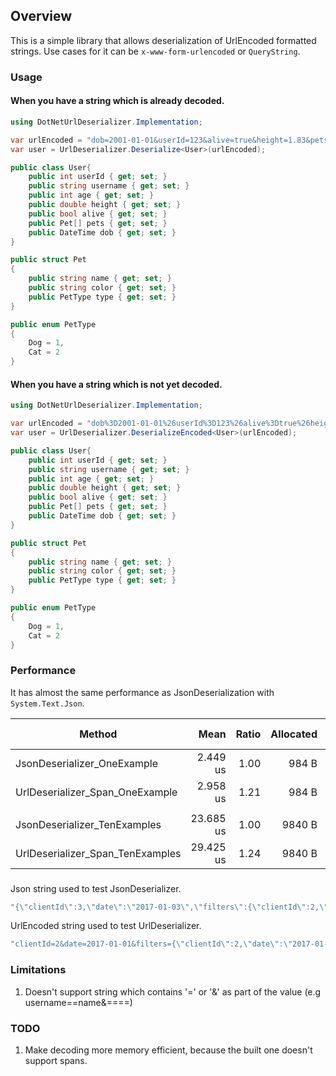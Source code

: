 ## Overview

This is a simple library that allows deserialization of UrlEncoded formatted strings. Use cases for it can be `x-www-form-urlencoded` or `QueryString`.

###

### Usage


#### When you have a string which is already decoded.
```csharp
using DotNetUrlDeserializer.Implementation;

var urlEncoded = "dob=2001-01-01&userId=123&alive=true&height=1.83&pets=[{\"name\":\"Oscar\",\"color\":\"white\",\"type\":2},{\"name\":\"Bailey\",\"color\":\"black\",\"type\":1}]&age=20&username=test";
var user = UrlDeserializer.Deserialize<User>(urlEncoded);

public class User{
    public int userId { get; set; }
    public string username { get; set; }
    public int age { get; set; }
    public double height { get; set; }
    public bool alive { get; set; }
    public Pet[] pets { get; set; }
    public DateTime dob { get; set; }
}

public struct Pet
{
    public string name { get; set; }
    public string color { get; set; }
    public PetType type { get; set; }
}

public enum PetType
{
    Dog = 1,
    Cat = 2
}
```

#### When you have a string which is not yet decoded.
```csharp
using DotNetUrlDeserializer.Implementation;

var urlEncoded = "dob%3D2001-01-01%26userId%3D123%26alive%3Dtrue%26height%3D1.83%26pets%3D%5B%7B%22name%22%3A%22Oscar%22%2C%22color%22%3A%22white%22%2C%22type%22%3A2%7D%2C%7B%22name%22%3A%22Bailey%22%2C%22color%22%3A%22black%22%2C%22type%22%3A1%7D%5D%26age%3D20%26username%3Dtest";
var user = UrlDeserializer.DeserializeEncoded<User>(urlEncoded);

public class User{
    public int userId { get; set; }
    public string username { get; set; }
    public int age { get; set; }
    public double height { get; set; }
    public bool alive { get; set; }
    public Pet[] pets { get; set; }
    public DateTime dob { get; set; }
}

public struct Pet
{
    public string name { get; set; }
    public string color { get; set; }
    public PetType type { get; set; }
}

public enum PetType
{
    Dog = 1,
    Cat = 2
}
```

### Performance

It has almost the same performance as JsonDeserialization with `System.Text.Json`.

|                           Method |      Mean | Ratio | Allocated | Alloc Ratio |
|--------------------------------- |----------:|------:|----------:|------------:|
|      JsonDeserializer_OneExample |  2.449 us |  1.00 |     984 B |        1.00 |
|  UrlDeserializer_Span_OneExample |  2.958 us |  1.21 |     984 B |        1.00 |
|                                  |           |       |           |             |
|     JsonDeserializer_TenExamples | 23.685 us |  1.00 |    9840 B |        1.00 |
| UrlDeserializer_Span_TenExamples | 29.425 us |  1.24 |    9840 B |        1.00 |

###
Json string used to test JsonDeserializer.
```csharp
"{\"clientId\":3,\"date\":\"2017-01-03\",\"filters\":{\"clientId\":2,\"date\":\"2017-01-01\",\"filters\":{\"days\":[\"monday\",\"tuesday\",\"wednesday\"],\"months\":[\"january\",\"february\"]}}}"
```

UrlEncoded string used to test UrlDeserializer.
```csharp
"clientId=2&date=2017-01-01&filters={\"clientId\":2,\"date\":\"2017-01-02\",\"filters\":{\"days\":[\"monday\",\"tuesday\",\"wednesday\"],\"months\":[\"january\",\"february\"]}}"
```

### Limitations
1. Doesn't support string which contains '=' or '&' as part of the value (e.g username==name&====)

### TODO
1. Make decoding more memory efficient, because the built one doesn't support spans.
